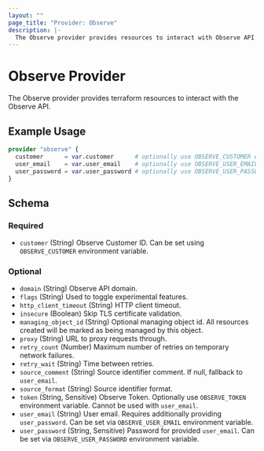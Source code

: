 ```yaml
---
layout: ""
page_title: "Provider: Observe"
description: |-
  The Observe provider provides resources to interact with Observe API.
---
```


# Observe Provider

The Observe provider provides terraform resources to interact with the Observe API.

## Example Usage

```terraform
provider "observe" {
  customer      = var.customer      # optionally use OBSERVE_CUSTOMER env var
  user_email    = var.user_email    # optionally use OBSERVE_USER_EMAIL env var
  user_password = var.user_password # optionally use OBSERVE_USER_PASSWORD env var
}
```

<!-- schema generated by tfplugindocs -->
## Schema

### Required

- `customer` (String) Observe Customer ID. Can be set using `OBSERVE_CUSTOMER` environment variable.

### Optional

- `domain` (String) Observe API domain.
- `flags` (String) Used to toggle experimental features.
- `http_client_timeout` (String) HTTP client timeout.
- `insecure` (Boolean) Skip TLS certificate validation.
- `managing_object_id` (String) Optional managing object id. All resources created will be marked as being managed by this object.
- `proxy` (String) URL to proxy requests through.
- `retry_count` (Number) Maximum number of retries on temporary network failures.
- `retry_wait` (String) Time between retries.
- `source_comment` (String) Source identifier comment. If null, fallback to `user_email`.
- `source_format` (String) Source identifier format.
- `token` (String, Sensitive) Observe Token. Optionally use `OBSERVE_TOKEN` environment variable. Cannot be used with `user_email`.
- `user_email` (String) User email. Requires additionally providing `user_password`. Can be set via `OBSERVE_USER_EMAIL` environment variable.
- `user_password` (String, Sensitive) Password for provided `user_email`. Can be set via `OBSERVE_USER_PASSWORD` environment variable.
